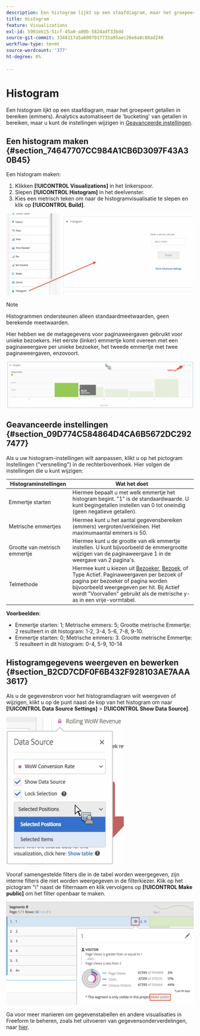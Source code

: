 ```yaml
---
description: Een histogram lijkt op een staafdiagram, maar het groepeert getallen in bereiken (emmers).
title: Histogram
feature: Visualizations
exl-id: 5901eb15-51cf-45a0-a80b-5824adf33bdd
source-git-commit: 3348117a5a6007017735a95aec26e6a8c88ad248
workflow-type: tm+mt
source-wordcount: '377'
ht-degree: 0%

---
```


# Histogram

Een histogram lijkt op een staafdiagram, maar het groepeert getallen in bereiken (emmers). Analytics automatiseert de &#39;bucketing&#39; van getallen in bereiken, maar u kunt de instellingen wijzigen in [Geavanceerde instellingen](#section_09D774C584864D4CA6B5672DC2927477).

## Een histogram maken {#section_74647707CC984A1CB6D3097F43A30B45}

Een histogram maken:

1. Klikken **[!UICONTROL Visualizations]** in het linkerspoor.
1. Slepen **[!UICONTROL Histogram]** in het deelvenster.
1. Kies een metrisch teken om naar de histogramvisualisatie te slepen en klik op **[!UICONTROL Build]**.

![](assets/histogram.png)

>[!NOTE]
>
>Histogrammen ondersteunen alleen standaardmeetwaarden, geen berekende meetwaarden.

Hier hebben we de metagegevens voor paginaweergaven gebruikt voor unieke bezoekers. Het eerste (linker) emmertje komt overeen met een paginaweergave per unieke bezoeker, het tweede emmertje met twee paginaweergaven, enzovoort.

![](assets/histogram2.png)

## Geavanceerde instellingen {#section_09D774C584864D4CA6B5672DC2927477}

Als u uw histogram-instellingen wilt aanpassen, klikt u op het pictogram Instellingen (&quot;versnelling&quot;) in de rechterbovenhoek. Hier volgen de instellingen die u kunt wijzigen:

| Histograminstellingen | Wat het doet |
|---|---|
| Emmertje starten | Hiermee bepaalt u met welk emmertje het histogram begint. &quot;1&quot; is de standaardwaarde. U kunt begingetallen instellen van 0 tot oneindig (geen negatieve getallen). |
| Metrische emmertjes | Hiermee kunt u het aantal gegevensbereiken (emmers) vergroten/verkleinen. Het maximumaantal emmers is 50. |
| Grootte van metrisch emmertje | Hiermee kunt u de grootte van elk emmertje instellen. U kunt bijvoorbeeld de emmergrootte wijzigen van de paginaweergave 1 in de weergave van 2 pagina&#39;s. |
| Telmethode | Hiermee kunt u kiezen uit [Bezoeker](https://experienceleague.adobe.com/docs/analytics/components/metrics/unique-visitors.html), [Bezoek](https://experienceleague.adobe.com/docs/analytics/components/metrics/visits.html), of Type Actief. Paginaweergaven per bezoek of pagina per bezoeker of pagina worden bijvoorbeeld weergegeven per hit. Bij Actief wordt &quot;Voorvallen&quot; gebruikt als de metrische y-as in een vrije-vormtabel. |

<!--Russ or Meike - Check Hit Type link above. -->

**Voorbeelden**:

* Emmertje starten: 1; Metrische emmers: 5; Grootte metrische Emmertje: 2 resulteert in dit histogram: 1-2, 3-4, 5-6, 7-8, 9-10.
* Emmertje starten: 0; Metrische emmers: 3. Grootte metrische Emmertje: 5 resulteert in dit histogram: 0-4, 5-9, 10-14

## Histogramgegevens weergeven en bewerken {#section_B2CD7CDF0F6B432F928103AE7AAA3617}

Als u de gegevensbron voor het histogramdiagram wilt weergeven of wijzigen, klikt u op de punt naast de kop van het histogram om naar **[!UICONTROL Data Source Settings]** > **[!UICONTROL Show Data Source]**.

![](assets/manage-data-source.png)

Vooraf samengestelde filters die in de tabel worden weergegeven, zijn interne filters die niet worden weergegeven in de filterkiezer. Klik op het pictogram &quot;i&quot; naast de filternaam en klik vervolgens op **[!UICONTROL Make public]** om het filter openbaar te maken.

![](assets/prebuilt_segments.png)

Ga voor meer manieren om gegevenstabellen en andere visualisaties in Freeform te beheren, zoals het uitvoeren van gegevensonderverdelingen, naar [hier](https://experienceleague.adobe.com/docs/analytics/analyze/analysis-workspace/visualizations/freeform-analysis-visualizations.html).
